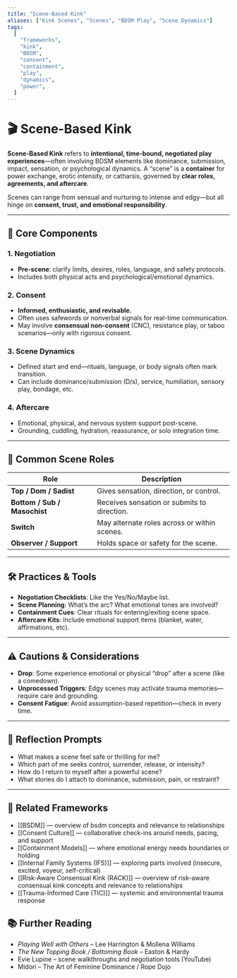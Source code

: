 ```yaml
---
title: "Scene-Based Kink"
aliases: ["Kink Scenes", "Scenes", "BDSM Play", "Scene Dynamics"]
tags:
  [
    "frameworks",
    "kink",
    "BDSM",
    "consent",
    "containment",
    "play",
    "dynamics",
    "power",
  ]
---
```


<!-- @format -->

# 🎬 Scene-Based Kink

**Scene-Based Kink** refers to **intentional, time-bound, negotiated play experiences**—often involving BDSM elements like dominance, submission, impact, sensation, or psychological dynamics. A “scene” is a **container** for power exchange, erotic intensity, or catharsis, governed by **clear roles, agreements, and aftercare**.

Scenes can range from sensual and nurturing to intense and edgy—but all hinge on **consent, trust, and emotional responsibility**.

---

## 🧠 Core Components

### 1. **Negotiation**

- **Pre-scene**: clarify limits, desires, roles, language, and safety protocols.
- Includes both physical acts and psychological/emotional dynamics.

### 2. **Consent**

- **Informed, enthusiastic, and revisable.**
- Often uses safewords or nonverbal signals for real-time communication.
- May involve **consensual non-consent** (CNC), resistance play, or taboo scenarios—only with rigorous consent.

### 3. **Scene Dynamics**

- Defined start and end—rituals, language, or body signals often mark transition.
- Can include dominance/submission (D/s), service, humiliation, sensory play, bondage, etc.

### 4. **Aftercare**

- Emotional, physical, and nervous system support post-scene.
- Grounding, cuddling, hydration, reassurance, or solo integration time.

---

## 🔄 Common Scene Roles

| Role                         | Description                                  |
| ---------------------------- | -------------------------------------------- |
| **Top / Dom / Sadist**       | Gives sensation, direction, or control.      |
| **Bottom / Sub / Masochist** | Receives sensation or submits to direction.  |
| **Switch**                   | May alternate roles across or within scenes. |
| **Observer / Support**       | Holds space or safety for the scene.         |

---

## 🛠 Practices & Tools

- **Negotiation Checklists**: Like the Yes/No/Maybe list.
- **Scene Planning**: What’s the arc? What emotional tones are involved?
- **Containment Cues**: Clear rituals for entering/exiting scene space.
- **Aftercare Kits**: Include emotional support items (blanket, water, affirmations, etc).

---

## ⚠️ Cautions & Considerations

- **Drop**: Some experience emotional or physical “drop” after a scene (like a comedown).
- **Unprocessed Triggers**: Edgy scenes may activate trauma memories—require care and grounding.
- **Consent Fatigue**: Avoid assumption-based repetition—check in every time.

---

## 💬 Reflection Prompts

- What makes a scene feel safe or thrilling for me?
- Which part of me seeks control, surrender, release, or intensity?
- How do I return to myself after a powerful scene?
- What stories do I attach to dominance, submission, pain, or restraint?

---

## 🔗 Related Frameworks

- [[BSDM]] — overview of bsdm concepts and relevance to relationships
- [[Consent Culture]] — collaborative check-ins around needs, pacing, and support
- [[Containment Models]] — where emotional energy needs boundaries or holding
- [[Internal Family Systems (IFS)]] — exploring parts involved (insecure, excited, voyeur, self-critical)
- [[Risk-Aware Consensual Kink (RACK)]] — overview of risk-aware consensual kink concepts and relevance to relationships
- [[Trauma-Informed Care (TIC)]] — systemic and environmental trauma response

## 📚 Further Reading

- _Playing Well with Others_ – Lee Harrington & Mollena Williams
- _The New Topping Book / Bottoming Book_ – Easton & Hardy
- Evie Lupine – scene walkthroughs and negotiation tools (YouTube)
- Midori – The Art of Feminine Dominance / Rope Dojo
